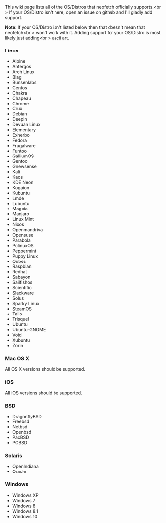 This wiki page lists all of the OS/Distros that neofetch officially supports.<br \>
If your OS/Distro isn't here, open an issue on github and I'll gladly add support.

**Note**: If your OS/Distro isn't listed below then that doesn't mean that neofetch<br \>
won't work with it. Adding support for your OS/Distro is most likely just adding<br \> 
ascii art.

### Linux

- Alpine
- Antergos
- Arch Linux
- Blag
- Bunsenlabs
- Centos
- Chakra
- Chapeau
- Chrome
- Crux
- Debian
- Deepin
- Devuan Linux
- Elementary
- Exherbo
- Fedora
- Frugalware
- Funtoo
- GalliumOS
- Gentoo
- Gnewsense
- Kali
- Kaos
- KDE Neon
- Kogaion
- Kubuntu
- Lmde
- Lubuntu
- Mageia
- Manjaro
- Linux Mint
- Nixos
- Openmandriva
- Opensuse
- Parabola
- PclinuxOS
- Peppermint
- Puppy Linux
- Qubes
- Raspbian
- Redhat
- Sabayon
- Sailfishos
- Scientific
- Slackware
- Solus
- Sparky Linux
- SteamOS
- Tails
- Trisquel
- Ubuntu
- Ubuntu-GNOME
- Void
- Xubuntu
- Zorin


### Mac OS X

All OS X versions should be supported.

### iOS

All iOS versions should be supported.

### BSD

- DragonflyBSD
- Freebsd
- Netbsd
- Openbsd
- PacBSD
- PCBSD

### Solaris

- OpenIndiana
- Oracle

### Windows

- Windows XP
- Windows 7
- Windows 8
- Windows 8.1
- Windows 10